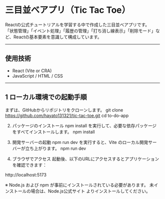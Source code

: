 # 三目並べアプリ（Tic Tac Toe）

Reactの公式チュートリアルを学習する中で作成した三目並べアプリです。  
「状態管理」「イベント処理」「履歴の管理」「打ち消し線表示」「削除モード」など、Reactの基本要素を意識して構成しています。

---

## 使用技術

- React (Vite or CRA)
- JavaScript / HTML / CSS

---

## 1 ローカル環境での起動手順
まずは、GitHubからリポジトリをクローンします。
git clone https://github.com/hayato131321/tic-tac-toe.git
cd to-do-app

2. パッケージのインストール
npm install を実行して、必要な依存パッケージをすべてインストールします。
npm install

3. 開発サーバーの起動
npm run dev を実行すると、Vite のローカル開発サーバーが立ち上がります。
npm run dev

4. ブラウザでアクセス
起動後、以下のURLにアクセスするとアプリケーションを確認できます：

http://localhost:5173

※ Node.js および npm が事前にインストールされている必要があります。
未インストールの場合は、Node.js公式サイト よりインストールしてください。
